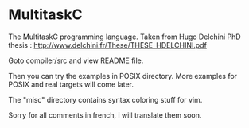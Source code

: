 MultitaskC
==========

The MultitaskC programming language.
Taken from Hugo Delchini PhD thesis : http://www.delchini.fr/These/THESE_HDELCHINI.pdf

Goto compiler/src and view README file.

Then you can try the examples in POSIX directory.
More examples for POSIX and real targets will come later.

The "misc" directory contains syntax coloring stuff for vim.

Sorry for all comments in french, i will translate them soon.
